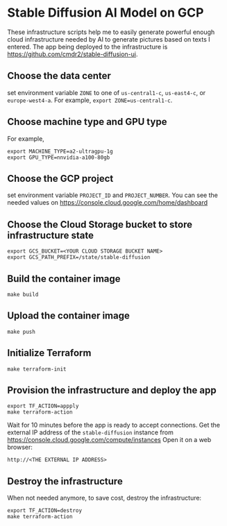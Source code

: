 # Stable Diffusion AI Model on GCP

These infrastructure scripts help me to easily generate powerful enough cloud infrastructure needed by AI 
to generate pictures based on texts I entered.
The app being deployed to the infrastructure is https://github.com/cmdr2/stable-diffusion-ui.

## Choose the data center

set environment variable `ZONE` to one of `us-central1-c`, `us-east4-c`, or `europe-west4-a`.
For example, `export ZONE=us-central1-c`.

## Choose machine type and GPU type
For example,
```
export MACHINE_TYPE=a2-ultragpu-1g
export GPU_TYPE=nnvidia-a100-80gb
```

## Choose the GCP project

set environment variable `PROJECT_ID` and `PROJECT_NUMBER`. You can see the needed values on https://console.cloud.google.com/home/dashboard

## Choose the Cloud Storage bucket to store infrastructure state
```
export GCS_BUCKET=<YOUR CLOUD STORAGE BUCKET NAME>
export GCS_PATH_PREFIX=/state/stable-diffusion
```

## Build the container image
```
make build
```

## Upload the container image
```
make push
```

## Initialize Terraform
```
make terraform-init
```

## Provision the infrastructure and deploy the app
```
export TF_ACTION=appply
make terraform-action
```
Wait for 10 minutes before the app is ready to accept connections.
Get the external IP address of the `stable-diffusion` instance from https://console.cloud.google.com/compute/instances
Open it on a web browser:
```
http://<THE EXTERNAL IP ADDRESS>
```

## Destroy the infrastructure

When not needed anymore, to save cost, destroy the infrastructure:
```
export TF_ACTION=destroy
make terraform-action
```
